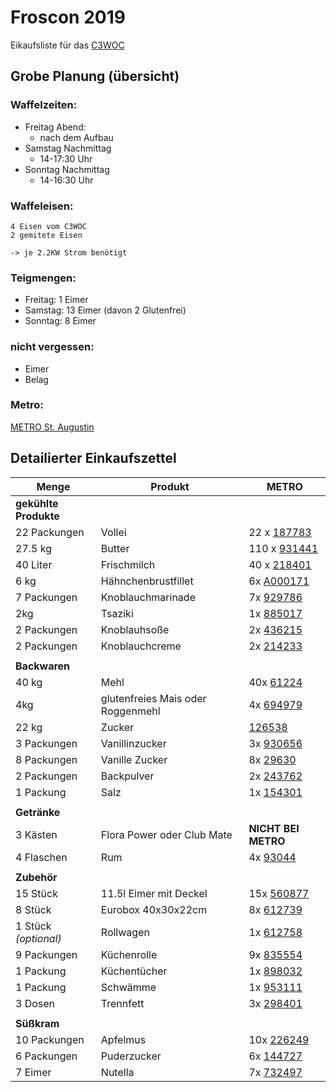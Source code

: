  Froscon 2019
================

Eikaufsliste für das [C3WOC](https://c3woc.de)

 Grobe Planung (übersicht)
---------------------------
### Waffelzeiten:

 - Freitag Abend:
   + nach dem Aufbau
 - Samstag Nachmittag
   + 14-17:30 Uhr
 - Sonntag Nachmittag
   + 14-16:30 Uhr

### Waffeleisen:
```
4 Eisen vom C3WOC
2 gemitete Eisen

-> je 2.2KW Strom benötigt
```

### Teigmengen:
 - Freitag: 1 Eimer
 - Samstag: 13 Eimer (davon 2 Glutenfrei)
 - Sonntag: 8 Eimer
<!-- Insgesamt 22 Eimer - 2 davon glutenfrei -->

### nicht vergessen:
 + Eimer
 + Belag

### Metro:
[METRO St. Augustin](https://www.metro.de/standorte/sankt-augustin)

 Detailierter Einkaufszettel
-------------------------------

| Menge | Produkt | METRO |
| ----- | ------- | ----- |
| **gekühlte Produkte** |||
| <!-- 22 x 1 --> 22 Packungen | Vollei | 22 x [187783](https://produkte.metro.de/shop/pv/BTY-X187825/0032/0021/) |
| <!-- 22 x 1.25kg --> 27.5 kg | Butter | 110 x [931441](https://produkte.metro.de/shop/pv/BTY-X314169/0032/0021/) |
| <!-- 22 x 1.5L + 7 --> 40 Liter | Frischmilch | 40 x [218401](https://produkte.metro.de/shop/pv/BTY-X702948/0032/0021/) |
| <!-- if doenergrill --> 6 kg | Hähnchenbrustfillet | 6x [A000171](https://produkte.metro.de/shop/pv/BTY-Z213/0032/0021/) |
| <!-- if doenergrill --> 7 Packungen | Knoblauchmarinade | 7x [929786](https://produkte.metro.de/shop/pv/BTY-X312382/0032/0021/) |
| <!-- if doenergrill --> 2kg | Tsaziki | 1x [885017](https://produkte.metro.de/shop/pv/BTY-X271502/0032/0021/) |
| <!-- if doenergrill --> 2 Packungen | Knoblauhsoße | 2x [436215](https://produkte.metro.de/shop/pv/BTY-X619099/0032/0021/) |
| <!-- if doenergrill --> 2 Packungen | Knoblauchcreme | 2x [214233](https://produkte.metro.de/shop/pv/BTY-X377826/0032/0021/) |
|               |||
| **Backwaren** |||
| <!-- 20 x 2kg --> 40 kg | Mehl | 40x [61224](https://produkte.metro.de/shop/pv/BTY-X245248/0032/0021/) |
| <!-- 2 x 2kg --> 4kg    | glutenfreies Mais oder Roggenmehl | 4x [694979](https://produkte.metro.de/shop/pv/BTY-X81625/0032/0021/) |
| <!-- 22 x 1kg --> 22 kg | Zucker | [126538](https://produkte.metro.de/shop/pv/BTY-X322462/0032/0021/) |
| <!-- 22 x 0.14kg --> 3 Packungen | Vanillinzucker |3x [930656](https://produkte.metro.de/shop/pv/BTY-X313259/0032/0021/) |
| <!-- 22 x 0.33 --> 8 Packungen | Vanille Zucker | 8x [29630](https://produkte.metro.de/shop/pv/BTY-X29672/0032/0021/) |
| <!-- 22 x 0.1kg -->  2 Packungen | Backpulver | 2x [243762](https://produkte.metro.de/shop/pv/BTY-X178154/0032/0021/) |
| <!-- 22 x 1/22 Pkg --> 1 Packung | Salz | 1x [154301](https://produkte.metro.de/shop/pv/BTY-X351156/0032/0021/) |
|               |||
| **Getränke**  |||
| <!-- 22 * 2 Fl --> 3 Kästen | Flora Power oder Club Mate | **NICHT BEI METRO** |
| <!-- 22 * 0.25 --> 4 Flaschen | Rum | 4x [93044](https://produkte.metro.de/shop/pv/BTY-X22163/0032/0021/) |
|               |||
| **Zubehör**   |||
| <!-- max Teig/Tag --> 15 Stück | 11.5l Eimer mit Deckel | 15x [560877](https://produkte.metro.de/shop/pv/BTY-X437952/0032/0021/)
| <!-- if needed for cccamp --> 8 Stück | Eurobox 40x30x22cm | 8x [612739](https://produkte.metro.de/shop/pv/BTY-X888208/0032/0021/) |
| <!-- if needed for cccamp --> 1 Stück *(optional)* | Rollwagen | 1x [612758](https://produkte.metro.de/shop/pv/BTY-X888863/0032/0021/) |
| 9 Packungen | Küchenrolle | 9x [835554](https://produkte.metro.de/shop/pv/BTY-X225078/) |
| 1 Packung   | Küchentücher | 1x [898032](https://produkte.metro.de/shop/pv/BTY-X284704/0032/0021/)
| 1 Packung   | Schwämme | 1x [953111](https://produkte.metro.de/shop/pv/BTY-X331566/0032/0021/)
| 3 Dosen     | Trennfett | 3x [298401](https://produkte.metro.de/shop/pv/BTY-X376798/0032/0021/)
|               |||
| **Süßkram**   |||
| <!-- 22 x ? --> 10 Packungen | Apfelmus | 10x [226249](https://produkte.metro.de/shop/pv/BTY-X715836/0032/0021/) |
| <!-- 22 x ? --> 6 Packungen  | Puderzucker | 6x [144727](https://produkte.metro.de/shop/pv/BTY-X595024/0032/0021/) |
| <!-- 22 x ? --> 7 Eimer | Nutella | 7x [732497](https://produkte.metro.de/shop/pv/BTY-X126723/0032/0021/) |


